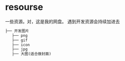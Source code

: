 # resourse
一些资源。对，这是我的网盘。
遇到开发资源会持续加进去


```ruby 
├── 开发图片
   ├── png                     
   ├── gif              
   ├── icon                      
   ├── jpg                     
   ├── 大图(适合做封面)             
                          
```
